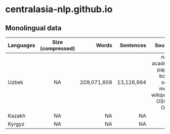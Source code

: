 # centralasia-nlp.github.io


## Monolingual data

| Languages     | Size (compressed) | Words       | Sentences  | Sources  |
| ------------- |:-----------------:| -----------:| ---------: | -------: | 
| Uzbek         | NA                | 209,071,608 | 13,126,964 | news, academic papers, books, social media, wikipedia, OSCAR, OPUS
| Kazakh        | NA                |   NA        | NA         |  NA      |
| Kyrgyz        | NA                |   NA        | NA         |  NA      |


